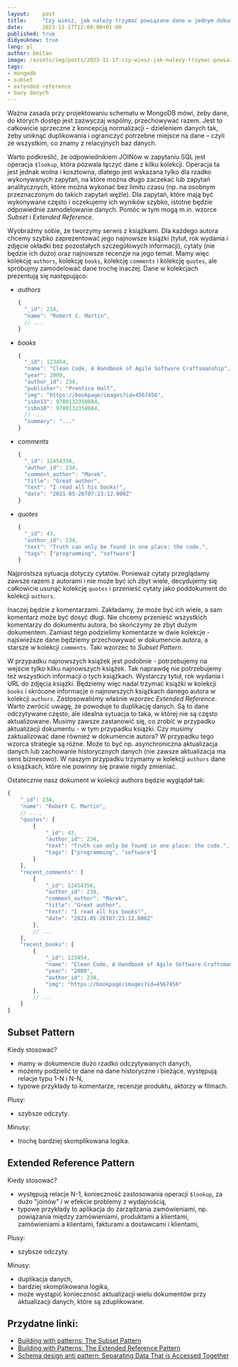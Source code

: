 ```yaml
---
layout:    post
title:     "Czy wiesz, jak należy trzymać powiązane dane w jednym dokumencie w bazie MongoDB?"
date:      2023-11-17T12:00:00+01:00
published: true
didyouknow: true
lang: pl
author: bmitan
image: /assets/img/posts/2023-11-17-czy-wiesz-jak-nalezy-trzymac-powiazane-dane-w-jednym-dokumencie-w-bazie-mongodb/thumbnail.webp
tags:
- mongodb
- subset
- extended reference
- bazy danych
---
```


Ważna zasada przy projektowaniu schematu w MongoDB mówi, żeby dane, do których dostęp jest zazwyczaj wspólny, przechowywać razem. Jest to całkowicie sprzeczne z koncepcją normalizacji – dzieleniem danych tak, żeby uniknąć duplikowania i ograniczyć potrzebne miejsce na dane – czyli ze wszystkim, co znamy z relacyjnych baz danych.

Warto podkreślić, że odpowiednikiem JOINów w zapytaniu SQL jest operacja `$lookup`, która pozwala łączyć dane z kilku kolekcji. Operacja ta jest jednak wolna i kosztowna, dlatego jest wskazana tylko dla rzadko wykonywanych zapytań, na które można długo zaczekać lub zapytań analitycznych, które można wykonać bez limitu czasu (np. na osobnym przeznaczonym do takich zapytań węźle). Dla zapytań, które mają być wykonywane często i oczekujemy ich wyników szybko, istotne będzie odpowiednie zamodelowanie danych. Pomóc w tym mogą m.in. wzorce *Subset* i *Extended Reference*.

Wyobraźmy sobie, że tworzymy serwis z książkami. Dla każdego autora chcemy szybko zaprezentować jego najnowsze książki (tytuł, rok wydania i zdjęcie okładki bez pozostałych szczegółowych informacji), cytaty (nie będzie ich dużo) oraz najnowsze recenzje na jego temat. Mamy więc kolekcję `authors`, kolekcję `books`, kolekcję `comments` i kolekcję `quotes`, ale spróbujmy zamodelować dane trochę inaczej.
Dane w kolekcjach prezentują się następująco:
- *authors*
  ```javascript
  {
    "_id": 234,
    "name": "Robert C. Martin",
    // ...
  }
  ```
- *books*
  ```javascript
  {
    "_id": 123454,
    "name": "Clean Code, A Handbook of Agile Software Craftsmanship",
    "year": 2009,
    "author_id": 234,
    "publisher": "Prentice Hall",
    "img": "https://bookpage/images?id=4567456",
    "isbn13": 9780132350884,
    "isbn10": 9780132350884,
    // ...
    "summary": "..."
  }
  ```
- *comments*
  ```javascript
  {
    "_id": 12454356,
    "author_id": 234,
    "comment_author": "Marek",
    "title": "Great author",
    "text": "I read all his books!",
    "date": "2021-05-26T07:23:12.000Z"
  }
  ```
- *quotes*
  ```javascript
  {
    "_id": 43,
    "author_id": 234,
    "text": "Truth can only be found in one place: the code.",
    "tags": ["programming", "software"]
  }
  ```

Najprostsza sytuacja dotyczy cytatów. Ponieważ cytaty przeglądamy zawsze razem z autorami i nie może być ich zbyt wiele, decydujemy się całkowicie usunąć kolekcję `quotes` i przenieść cytaty jako poddokument do kolekcji `authors`.

Inaczej będzie z komentarzami. Zakładamy, że może być ich wiele, a sam komentarz może być dosyć długi. Nie chcemy przenieść wszystkich komentarzy do dokumentu autora, bo skończymy ze zbyt dużym dokumentem. Zamiast tego podzielimy komentarze w dwie kolekcje - najświeższe dane będziemy przechowywać w dokumencie autora, a starsze w kolekcji `comments`. Taki wzorzec to *Subset Pattern*.

W przypadku najnowszych książek jest podobnie - potrzebujemy na wejście tylko kilku najnowszych książek. Tak naprawdę nie potrzebujemy też wszystkich informacji o tych książkach. Wystarczy tytuł, rok wydania i URL do zdjęcia książki. Będziemy więc nadal trzymać książki w kolekcji `books` i skrócone informacje o najnowszych książkach danego autora w kolekcji `authors`. Zastosowaliśmy właśnie wzorzec *Extended Reference*. Warto zwrócić uwagę, że powoduje to duplikację danych. Są to dane odczytywane często, ale idealna sytuacja to taka, w której nie są często aktualizowane. Musimy zawsze zastanowić się, co zrobić w przypadku aktualizacji dokumentu - w tym przypadku książki. Czy musimy zaktualizować dane również w dokumencie autora? W przypadku tego wzorca strategie są różne. Może to być np. asynchroniczna aktualizacja danych lub zachowanie historycznych danych (nie zawsze aktualizacja ma sens biznesowo). W naszym przypadku trzymamy w kolekcji `authors` dane o książkach, które nie powinny się prawie nigdy zmieniać.

Ostatecznie nasz dokument w kolekcji authors będzie wyglądał tak:
```javascript
{
    "_id": 234,
    "name": "Robert C. Martin",
    // ...,
    "quotes": [
        {
            "_id": 43,
            "author_id": 234,
            "text": "Truth can only be found in one place: the code.",
            "tags": ["programming", "software"]
        }
    ],
    "recent_comments": [
        {
            "_id": 12454356,
            "author_id": 234,
            "comment_author": "Marek",
            "title": "Great author",
            "text": "I read all his books!",
            "date": "2021-05-26T07:23:12.000Z"
        },
        // ...
    ],
    "recent_books": [
        {
            "_id": 123454,
            "name": "Clean Code, A Handbook of Agile Software Craftsmanship",
            "year": "2009",
            "author_id": 234,
            "img": "https://bookpage/images?id=4567456"
        },
        // ...
    ]
}
```

## Subset Pattern

Kiedy stosować?
- mamy w dokumencie dużo rzadko odczytywanych danych,
- możemy podzielić te dane na dane historyczne i bieżące, występują relacje typu 1-N i N-N,
- typowe przykłady to komentarze, recenzje produktu, aktorzy w filmach.

Plusy:
- szybsze odczyty.

Minusy:
- trochę bardziej skomplikowana logika.

## Extended Reference Pattern

Kiedy stosować?
- występują relacje N-1, konieczność zastosowania operacji `$lookup`, za dużo "joinów" i w efekcie problemy z wydajnością,
- typowe przykłady to aplikacja do zarządzania zamówieniami, np. powiązania między zamówieniami, produktami a klientami, zamówieniami a klientami, fakturami a dostawcami i klientami,

Plusy:
- szybsze odczyty.

Minusy:
- duplikacja danych,
- bardziej skomplikowana logika,
- może wystąpić konieczność aktualizacji wielu dokumentów przy aktualizacji danych, które są zduplikowane.

## Przydatne linki:
- [Building with patterns: The Subset Pattern](https://www.mongodb.com/blog/post/building-with-patterns-the-subset-pattern)
- [Building with Patterns: The Extended Reference Pattern](https://www.mongodb.com/blog/post/building-with-patterns-the-extended-reference-pattern)
- [Schema design anti pattern: Separating Data That is Accessed Together](https://www.mongodb.com/developer/article/schema-design-anti-pattern-separating-data/)